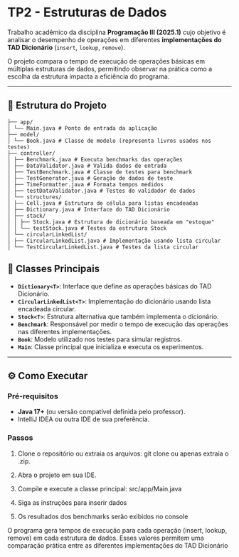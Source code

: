 # TP2 - Estruturas de Dados

Trabalho acadêmico da disciplina **Programação III (2025.1)** cujo objetivo é analisar o desempenho de operações em diferentes **implementações do TAD Dicionário** (`insert`, `lookup`, `remove`).  

O projeto compara o tempo de execução de operações básicas em múltiplas estruturas de dados, permitindo observar na prática como a escolha da estrutura impacta a eficiência do programa.

---

## 📂 Estrutura do Projeto
```
├── app/
│ └── Main.java # Ponto de entrada da aplicação
├── model/
│ └── Book.java # Classe de modelo (representa livros usados nos testes)
├── controller/
│ ├── Benchmark.java # Executa benchmarks das operações
│ ├── DataValidator.java # Valida dados de entrada
│ ├── TestBenchmark.java # Classe de testes para benchmark
│ ├── TestGenerator.java # Geração de dados de teste
│ ├── TimeFormatter.java # Formata tempos medidos
│ ├── testDataValidator.java # Testes do validador de dados
│ └── structures/
│ ├── Cell.java # Estrutura de célula para listas encadeadas
│ ├── Dictionary.java # Interface do TAD Dicionário
│ ├── stack/
│ │ ├── Stock.java # Estrutura de dicionário baseada em "estoque"
│ │ └── testStock.java # Testes da estrutura Stock
│ └── circularLinkedList/
│ ├── CircularLinkedList.java # Implementação usando lista circular
│ └── TestCircularLinkedList.java # Testes da lista circular
```
## 🧩 Classes Principais

- **`Dictionary<T>`**: Interface que define as operações básicas do TAD Dicionário.
- **`CircularLinkedList<T>`**: Implementação do dicionário usando lista encadeada circular.
- **`Stock<T>`**: Estrutura alternativa que também implementa o dicionário.
- **`Benchmark`**: Responsável por medir o tempo de execução das operações nas diferentes implementações.
- **`Book`**: Modelo utilizado nos testes para simular registros.
- **`Main`**: Classe principal que inicializa e executa os experimentos.

---

## ⚙️ Como Executar

### Pré-requisitos
- **Java 17+** (ou versão compatível definida pelo professor).
- IntelliJ IDEA ou outra IDE de sua preferência.

### Passos
1. Clone o repositório ou extraia os arquivos: git clone <url-do-repo> ou apenas extraia o .zip.

2. Abra o projeto em sua IDE.

3. Compile e execute a classe principal: src/app/Main.java

4. Siga as instruções para inserir dados

5. Os resultados dos benchmarks serão exibidos no console

O programa gera tempos de execução para cada operação (insert, lookup, remove) em cada estrutura de dados.
Esses valores permitem uma comparação prática entre as diferentes implementações do TAD Dicionário
